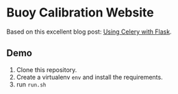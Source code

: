 Buoy Calibration Website
=======================

Based on this excellent blog post: [Using Celery with Flask](http://blog.miguelgrinberg.com/post/using-celery-with-flask).

Demo
-----------

1. Clone this repository.
2. Create a virtualenv ``` env ``` and install the requirements.
3. run ``` run.sh  ```
